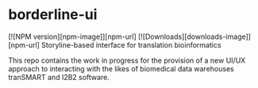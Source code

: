 # borderline-ui
[![NPM version][npm-image]][npm-url] [![Downloads][downloads-image]][npm-url]
Storyline-based interface for translation bioinformatics

This repo contains the work in progress for the provision of a new UI/UX approach to interacting with the likes of biomedical data warehouses tranSMART and I2B2 software. 
